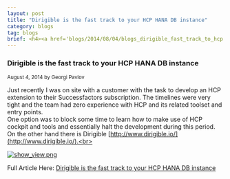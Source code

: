 ```yaml
---
layout: post
title: "Dirigible is the fast track to your HCP HANA DB instance"
category: blogs
tag: blogs
brief: <h4><a href='blogs/2014/08/04/blogs_dirigible_fast_track_to_hcp.html'>Dirigible is the fast track to your HCP HANA DB instance</a></h4> <sub class="post-info">August 4, 2014 by Georgi Pavlov</sub></br> Just recently I was on site with a customer with the task to develop an HCP extension to their Successfactors subscription. The timelines were very tight and the team had zero experience with HCP and its related toolset and entry points...<br>
---
```


### Dirigible is the fast track to your HCP HANA DB instance

<sub class="post-info">August 4, 2014 by Georgi Pavlov</sub>
		
Just recently I was on site with a customer with the task to develop an HCP extension to their
Successfactors subscription. The timelines were very tight and the team had zero experience with
HCP and its related toolset and entry points.<br>
One option was to block some time to learn how to make use of HCP cockpit and tools and essentially halt the development during this period.<br>
On the other hand there is Dirigible [http://www.dirigible.io/](http://www.dirigible.io/).<br>

<a href="http://scn.sap.com/servlet/JiveServlet/downloadImage/38-111581-512604/446-400/dirigible-dbperspective.png"><img alt="show_view.png" class="jive-image" src="http://scn.sap.com/servlet/JiveServlet/downloadImage/38-111581-512604/446-400/dirigible-dbperspective.png"></a><br>

Full Article Here: [Dirigible is the fast track to your HCP HANA DB instance](http://scn.sap.com/people/georgi.pavlov/blog/2014/08/04/dirigible-is-the-fast-track-to-your-hcp-hana-instance)
